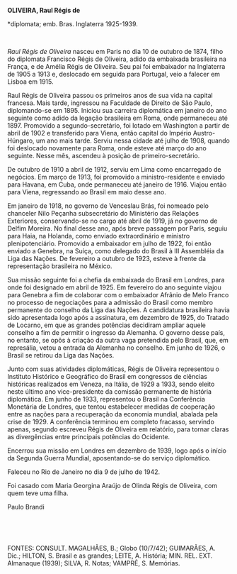 **OLIVEIRA, Raul Régis de**

\*diplomata; emb. Bras. Inglaterra 1925-1939.

 

*Raul Régis de Oliveira* nasceu em Paris no dia 10 de outubro de 1874,
filho do diplomata Francisco Régis de Oliveira, adido da embaixada
brasileira na França, e de Amélia Régis de Oliveira. Seu pai foi
embaixador na Inglaterra de 1905 a 1913 e, deslocado em seguida para
Portugal, veio a falecer em Lisboa em 1915.

Raul Régis de Oliveira passou os primeiros anos de sua vida na capital
francesa. Mais tarde, ingressou na Faculdade de Direito de São Paulo,
diplomando-se em 1895. Iniciou sua carreira diplomática em janeiro do
ano seguinte como adido da legação brasileira em Roma, onde permaneceu
até 1897. Promovido a segundo-secretário, foi lotado em Washington a
partir de abril de 1902 e transferido para Viena, então capital do
Império Austro-Húngaro, um ano mais tarde. Serviu nessa cidade até julho
de 1908, quando foi deslocado novamente para Roma, onde esteve até março
do ano seguinte. Nesse mês, ascendeu à posição de primeiro-secretário.

De outubro de 1910 a abril de 1912, serviu em Lima como encarregado de
negócios. Em março de 1913, foi promovido a ministro-residente e enviado
para Havana, em Cuba, onde permaneceu até janeiro de 1916. Viajou então
para Viena, regressando ao Brasil em maio desse ano.

Em janeiro de 1918, no governo de Venceslau Brás, foi nomeado pelo
chanceler Nilo Peçanha subsecretário do Ministério das Relações
Exteriores, conservando-se no cargo até abril de 1919, já no governo de
Delfim Moreira. No final desse ano, após breve passagem por Paris,
seguiu para Haia, na Holanda, como enviado extraordinário e ministro
plenipotenciário. Promovido a embaixador em julho de 1922, foi então
enviado a Genebra, na Suíça, como delegado do Brasil à III Assembléia da
Liga das Nações. De fevereiro a outubro de 1923, esteve à frente da
representação brasileira no México.

Sua missão seguinte foi a chefia da embaixada do Brasil em Londres, para
onde foi designado em abril de 1925. Em fevereiro do ano seguinte viajou
para Genebra a fim de colaborar com o embaixador Afrânio de Melo Franco
no processo de negociações para a admissão do Brasil como membro
permanente do conselho da Liga das Nações. A candidatura brasileira
havia sido apresentada logo após a assinatura, em dezembro de 1925, do
Tratado de Locarno, em que as grandes potências decidiram ampliar aquele
conselho a fim de permitir o ingresso da Alemanha. O governo desse país,
no entanto, se opôs à criação da outra vaga pretendida pelo Brasil, que,
em represália, vetou a entrada da Alemanha no conselho. Em junho de
1926, o Brasil se retirou da Liga das Nações.

Junto com suas atividades diplomáticas, Régis de Oliveira representou o
Instituto Histórico e Geográfico do Brasil em congressos de ciências
históricas realizados em Veneza, na Itália, de 1929 a 1933, sendo eleito
neste último ano vice-presidente da comissão permanente de história
diplomática. Em junho de 1933, representou o Brasil na Conferência
Monetária de Londres, que tentou estabelecer medidas de cooperação entre
as nações para a recuperação da economia mundial, abalada pela crise de
1929. A conferência terminou em completo fracasso, servindo apenas,
segundo escreveu Régis de Oliveira em relatório, para tornar claras as
divergências entre principais potências do Ocidente.

Encerrou sua missão em Londres em dezembro de 1939, logo após o início
da Segunda Guerra Mundial, aposentando-se do serviço diplomático.

Faleceu no Rio de Janeiro no dia 9 de julho de 1942.

Foi casado com Maria Georgina Araújo de Olinda Régis de Oliveira, com
quem teve uma filha.

Paulo Brandi

 

 

FONTES: CONSULT. MAGALHÃES, B.; Globo (10/7/42); GUIMARÃES, A. Dic.;
HILTON, S. Brasil e as grandes; LEITE, A. História; MIN. REL. EXT.
Almanaque (1939); SILVA, R. Notas; VAMPRÉ, S. Memórias.

 

